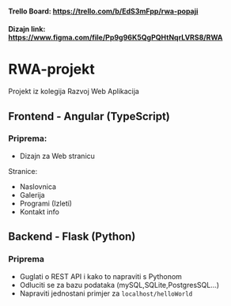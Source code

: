 #### Trello Board: https://trello.com/b/EdS3mFpp/rwa-popaji
#### Dizajn link: https://www.figma.com/file/Pp9g96K5QgPQHtNqrLVRS8/RWA

# RWA-projekt
Projekt iz kolegija Razvoj Web Aplikacija

## Frontend - Angular (TypeScript)
### Priprema:
* Dizajn za Web stranicu

Stranice:
* Naslovnica
* Galerija
* Programi (Izleti)
* Kontakt info

## Backend - Flask (Python)
### Priprema
* Guglati o REST API i kako to napraviti s Pythonom
* Odluciti se za bazu podataka (mySQL,SQLite,PostgresSQL...)
* Napraviti jednostani primjer za `localhost/helloWorld`
